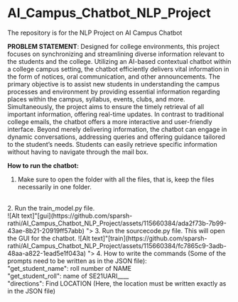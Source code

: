 # AI_Campus_Chatbot_NLP_Project
The repository is for the NLP Project on AI Campus Chatbot

**PROBLEM STATEMENT**: Designed for college environments, this project focuses on synchronizing and streamlining diverse information relevant to the students and the college. Utilizing an AI-based contextual chatbot within a college campus setting, the chatbot efficiently delivers vital information in the form of notices, oral communication, and other announcements. The primary objective is to assist new students in understanding the campus processes and environment by providing essential information regarding places within the campus, syllabus, events, clubs, and more. Simultaneously, the project aims to ensure the timely retrieval of all important information, offering real-time updates. In contrast to traditional college emails, the chatbot offers a more interactive and user-friendly interface. Beyond merely delivering information, the chatbot can engage in dynamic conversations, addressing queries and offering guidance tailored to the student’s needs. Students can easily retrieve specific information without having to navigate through the mail box.


**How to run the chatbot:**
<br>
1. Make sure to open the folder with all the files, that is, keep the files necessarily in one folder.
<br>
2. Run the train_model.py file.
<br>
![Alt text]"[gui](https://github.com/sparsh-rathi/AI_Campus_Chatbot_NLP_Project/assets/115660384/ada2f73b-7b99-43ae-8b21-20919ff57abb)
">
3. Run the sourcecode.py file. This will open the GUI for the chatbot.
![Alt text]"[train](https://github.com/sparsh-rathi/AI_Campus_Chatbot_NLP_Project/assets/115660384/fc7865c9-3adb-48aa-a822-1ead5e1f043a)
">
4. How to write the commands (Some of the prompts need to be written as in the JSON file):
   <br>
   "get_student_name": roll number of NAME
   <br>
   "get_student_roll": name of SE21UARI____
   <br>
   "directions": Find LOCATION (Here, the location must be written exactly as in the JSON file)
   <br>
   
   

